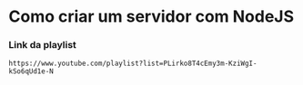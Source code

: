 # Como criar um servidor com NodeJS

### Link da playlist

```
https://www.youtube.com/playlist?list=PLirko8T4cEmy3m-KziWgI-kSo6qUd1e-N
```